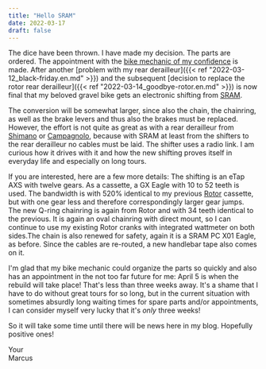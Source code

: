 ```yaml
---
title: "Hello SRAM"
date: 2022-03-17
draft: false
---
```


The dice have been thrown. I have made my decision. The parts are ordered. The appointment with the [bike mechanic of my confidence](https://www.backyard.ch/) is made. After another [problem with my rear derailleur]({{< ref "2022-03-12_black-friday.en.md" >}}) and the subsequent [decision to replace the rotor rear derailleur]({{< ref "2022-03-14_goodbye-rotor.en.md" >}}) is now final that my beloved gravel bike gets an electronic shifting from [SRAM](https://www.sram.com/).

The conversion will be somewhat larger, since also the chain, the chainring, as well as the brake levers and thus also the brakes must be replaced. However, the effort is not quite as great as with a rear derailleur from [Shimano](https://www.shimano.com/) or [Campagnolo](https://www.campagnolo.com/), because with SRAM at least from the shifters to the rear derailleur no cables must be laid. The shifter uses a radio link. I am curious how it drives with it and how the new shifting proves itself in everyday life and especially on long tours.

If you are interested, here are a few more details: The shifting is an eTap AXS with twelve gears. As a cassette, a GX Eagle with 10 to 52 teeth is used. The bandwidth is with 520% identical to my previous [Rotor](https://rotorbike.com/) cassette, but with one gear less and therefore correspondingly larger gear jumps. The new Q-ring chainring is again from Rotor and with 34 teeth identical to the previous. It is again an oval chainring with direct mount, so I can continue to use my existing Rotor cranks with integrated wattmeter on both sides.The chain is also renewed for safety, again it is a SRAM PC X01 Eagle, as before. Since the cables are re-routed, a new handlebar tape also comes on it.

I'm glad that my bike mechanic could organize the parts so quickly and also has an appointment in the not too far future for me: April 5 is when the rebuild will take place! That's less than three weeks away. It's a shame that I have to do without great tours for so long, but in the current situation with sometimes absurdly long waiting times for spare parts and/or appointments, I can consider myself very lucky that it's *only* three weeks!

So it will take some time until there will be news here in my blog. Hopefully positive ones!

Your  
Marcus
